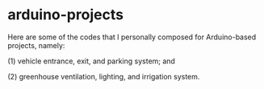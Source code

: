 # arduino-projects
Here are some of the codes that I personally composed for Arduino-based projects, namely:

(1) vehicle entrance, exit, and parking system; and

(2) greenhouse ventilation, lighting, and irrigation system.
